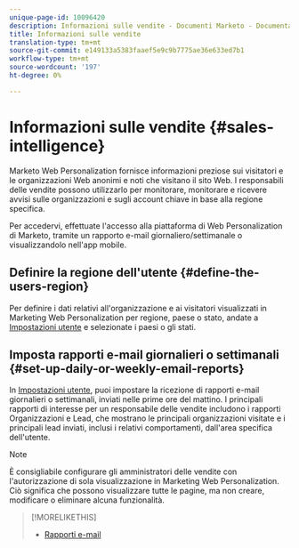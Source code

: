 ```yaml
---
unique-page-id: 10096420
description: Informazioni sulle vendite - Documenti Marketo - Documentazione sui prodotti
title: Informazioni sulle vendite
translation-type: tm+mt
source-git-commit: e149133a5383faaef5e9c9b7775ae36e633ed7b1
workflow-type: tm+mt
source-wordcount: '197'
ht-degree: 0%

---
```



# Informazioni sulle vendite {#sales-intelligence}

Marketo Web Personalization fornisce informazioni preziose sui visitatori e le organizzazioni Web anonimi e noti che visitano il sito Web. I responsabili delle vendite possono utilizzarlo per monitorare, monitorare e ricevere avvisi sulle organizzazioni e sugli account chiave in base alla regione specifica.

Per accedervi, effettuate l&#39;accesso alla piattaforma di Web Personalization di Marketo, tramite un rapporto e-mail giornaliero/settimanale o visualizzandolo nell&#39;app mobile.

## Definire la regione dell&#39;utente {#define-the-users-region}

Per definire i dati relativi all&#39;organizzazione e ai visitatori visualizzati in Marketing Web Personalization per regione, paese o stato, andate a [Impostazioni utente](/help/marketo/product-docs/web-personalization/getting-started/user-settings.md) e selezionate i paesi o gli stati.

## Imposta rapporti e-mail giornalieri o settimanali {#set-up-daily-or-weekly-email-reports}

In [Impostazioni utente](/help/marketo/product-docs/web-personalization/getting-started/user-settings.md), puoi impostare la ricezione di rapporti e-mail giornalieri o settimanali, inviati nelle prime ore del mattino. I principali rapporti di interesse per un responsabile delle vendite includono i rapporti Organizzazioni e Lead, che mostrano le principali organizzazioni visitate e i principali lead inviati, inclusi i relativi comportamenti, dall&#39;area specifica dell&#39;utente.

>[!NOTE]
>
>È consigliabile configurare gli amministratori delle vendite con l&#39;autorizzazione di sola visualizzazione in Marketing Web Personalization. Ciò significa che possono visualizzare tutte le pagine, ma non creare, modificare o eliminare alcuna funzionalità.

>[!MORELIKETHIS]
>
>* [Rapporti e-mail](email-reports.md)

